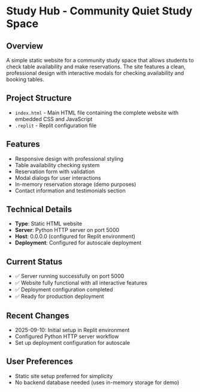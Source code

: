 # Study Hub - Community Quiet Study Space

## Overview
A simple static website for a community study space that allows students to check table availability and make reservations. The site features a clean, professional design with interactive modals for checking availability and booking tables.

## Project Structure
- `index.html` - Main HTML file containing the complete website with embedded CSS and JavaScript
- `.replit` - Replit configuration file

## Features
- Responsive design with professional styling
- Table availability checking system
- Reservation form with validation
- Modal dialogs for user interactions
- In-memory reservation storage (demo purposes)
- Contact information and testimonials section

## Technical Details
- **Type**: Static HTML website
- **Server**: Python HTTP server on port 5000
- **Host**: 0.0.0.0 (configured for Replit environment)
- **Deployment**: Configured for autoscale deployment

## Current Status
- ✅ Server running successfully on port 5000
- ✅ Website fully functional with all interactive features
- ✅ Deployment configuration completed
- ✅ Ready for production deployment

## Recent Changes
- 2025-09-10: Initial setup in Replit environment
- Configured Python HTTP server workflow
- Set up deployment configuration for autoscale

## User Preferences
- Static site setup preferred for simplicity
- No backend database needed (uses in-memory storage for demo)